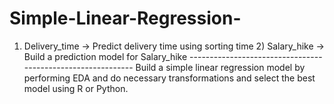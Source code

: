 # Simple-Linear-Regression-
1) Delivery_time -> Predict delivery time using sorting time  2) Salary_hike -> Build a prediction model for Salary_hike  ------------------------------------------------------------  Build a simple linear regression model by performing EDA and do necessary transformations and select the best model using R or Python.
